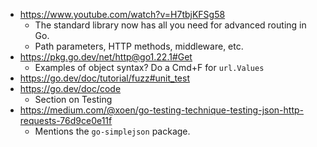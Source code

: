 - https://www.youtube.com/watch?v=H7tbjKFSg58
  - The standard library now has all you need for advanced routing in Go.
  - Path parameters, HTTP methods, middleware, etc.
- https://pkg.go.dev/net/http@go1.22.1#Get
  - Examples of object syntax? Do a Cmd+F for `url.Values`
- https://go.dev/doc/tutorial/fuzz#unit_test
- https://go.dev/doc/code
  - Section on Testing
- https://medium.com/@xoen/go-testing-technique-testing-json-http-requests-76d9ce0e11f
  - Mentions the `go-simplejson` package.
